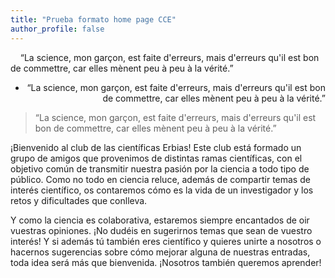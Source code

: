 ```yaml
---
title: "Prueba formato home page CCE"
author_profile: false
---
```

&nbsp;&nbsp;&nbsp;&nbsp;“La science, mon garçon, est faite d'erreurs, mais d'erreurs qu'il est bon de commettre, car elles mènent peu à peu à la vérité.”

-	<div style="text-align: right"> “La science, mon garçon, est faite d'erreurs, mais d'erreurs qu'il est bon de commettre, car elles mènent peu à peu à la vérité.” </div>
> “La science, mon garçon, est faite d'erreurs, mais d'erreurs qu'il est bon de commettre, car elles mènent peu à peu à la vérité.”
  
¡Bienvenido al club de las científicas Erbias! Este club está formado un grupo de amigos que provenimos de distintas ramas científicas, con el objetivo común de transmitir nuestra pasión por la ciencia a todo tipo de público. Como no todo en ciencia reluce, además de compartir temas de interés científico, os contaremos cómo es la vida de un investigador y los retos y dificultades que conlleva. 

Y como la ciencia es colaborativa, estaremos siempre encantados de oir vuestras opiniones. 
¡No dudéis en sugerirnos temas que sean de vuestro interés! Y si además tú también eres científico y quieres unirte a nosotros o hacernos sugerencias sobre cómo mejorar alguna de nuestras entradas, toda idea será más que bienvenida. ¡Nosotros también queremos aprender!
